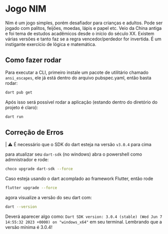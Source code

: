 # Jogo NIM

Nim é um jogo simples, porém desafiador para crianças e adultos. Pode ser jogado com palitos, feijões, moedas, lápis e papel etc. Veio da China antiga e foi tema de estudos acadêmicos desde o início do século XX. Existem várias versões e tanto faz se a regra vencedor/perdedor for invertida. É um instigante exercício de lógica e matemática.

## Como fazer rodar

Para executar a CLI, primeiro instale um pacote de utilitário chamado `ansi_escapes`, ele já está dentro do arquivo pubspec.yaml, então basta rodar:

```bash
dart pub get
```

Após isso será possível rodar a aplicação (estando dentro do diretório do projeto é claro):

```bash
dart run
```

## Correção de Erros

| ⚠️ É necessário que o SDK do dart esteja na versão `v3.0.4` para cima

para atualizar seu `dart-sdk` (no windows) abra o powershell como admnistrador e rode:

```bash
choco upgrade dart-sdk --force
```

Caso esteja usando o dart acomplado ao framework Flutter, então rode

```bash
flutter upgrade --force
```

agora visualize a versão do seu dart com:

```bash
dart --version
```

Deverá aparecer algo como: `Dart SDK version: 3.0.4 (stable) (Wed Jun 7 14:55:32 2023 +0000) on "windows_x64"` em seu terminal. Lembrando que a versão mínima é 3.0.4!
